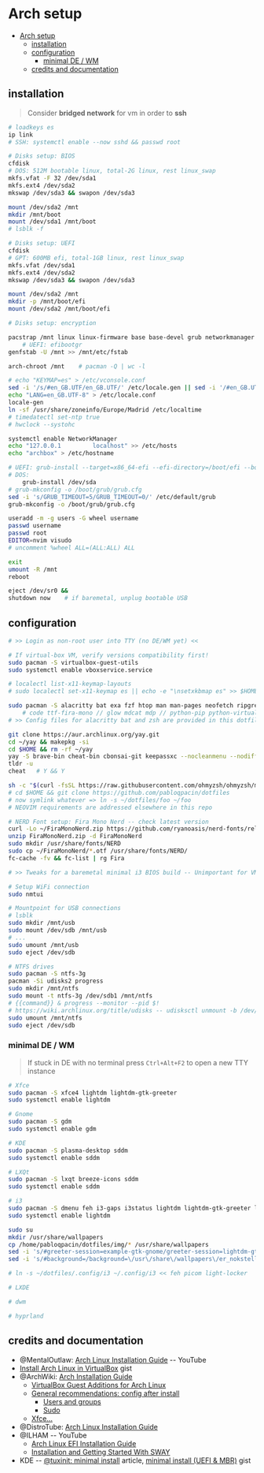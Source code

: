 # Arch setup

- [Arch setup](#arch-setup)
  - [installation](#installation)
  - [configuration](#configuration)
    - [minimal DE / WM](#minimal-de--wm)
  - [credits and documentation](#credits-and-documentation)


## installation

> Consider **bridged network** for vm in order to **ssh**

<!--
<details>

```markdown
> Say I'm starting an arch installation in a vm. I want to connect to it via ssh from my host., whose IP is 192.168.1.47. Now if I do `ip a` in the guest, the IP seems to be 10.0.2.15. That means it can't be found in my network? How can I enable an IP I can ssh into? Anything to do with VirtualBox network configuration?

If you're using VirtualBox to run the Arch Linux VM, the default network configuration for VirtualBox uses NAT (Network Address Translation) mode. In this mode, the VM has its own internal network with IP addresses that are different from your host machine's network.
To enable SSH access to the Arch Linux VM from your host machine, you have a couple of options:

1. Port Forwarding: One way to access the VM is by configuring port forwarding in VirtualBox. You can forward incoming SSH connections from your host's IP address to the IP address of the VM. Here's how you can set it up:
- Shut down the VM if it's running.
- Open the VirtualBox Manager and go to the settings for the Arch Linux VM.
- Navigate to the "Network" section and select the "Adapter 1" tab.
- Click on the "Advanced" button to expand the advanced network settings.
- Under the "Port Forwarding" section, click the "+" icon to add a new rule.
- Specify the following settings for the port forwarding rule:
  - Name: SSH
  - Protocol: TCP
  - Host IP: 192.168.1.47 (your host machine's IP address)
  - Host Port: 2222 (or any other available port on your host)
  - Guest IP: 10.0.2.15 (your VM's IP address)
  - Guest Port: 22 (SSH port on the VM)
- Save the settings and start the VM.
With port forwarding configured, you can now SSH into the VM from your host machine using the following command:
`ssh -p 2222 user@192.168.1.47`
Replace user with your actual username on the Arch Linux VM.

1. Bridged Networking: Another option is to configure VirtualBox to use bridged networking mode. This allows the VM to obtain an IP address from your local network, making it directly accessible from your host machine. Here's how you can set it up:
- Shut down the VM if it's running.
- Open the VirtualBox Manager and go to the settings for the Arch Linux VM.
- Navigate to the "Network" section and select the "Adapter 1" tab.
- Change the "Attached to" setting to "Bridged Adapter".
- Optionally, you can select a specific network interface if you have multiple network adapters on your host.
Save the settings and start the VM.
Once the VM is booted up, it should obtain an IP address from your local network, allowing you to SSH into it directly using its assigned IP address. Use the following command to SSH into the VM:
`ssh user@<VM-IP-Address>`
Replace user with your actual username on the Arch Linux VM, and <VM-IP-Address> with the IP address assigned to the VM by your local network.

Choose the option that suits your needs and network configuration.


> Which one is safer

In terms of security, using bridged networking mode is generally considered safer than port forwarding with NAT.
When using bridged networking, the VM is connected directly to your local network, which means it gets an IP address from your router and behaves as a separate device on the network. This allows you to apply network security measures, such as firewall rules and network segmentation, directly to the VM. It also enables the VM to have its own IP address, making it easier to manage and control access.
On the other hand, when using port forwarding with NAT, the VM is behind a virtual network created by VirtualBox. The host machine acts as a gateway between the VM and the external network. While port forwarding allows you to access services on the VM, it involves opening specific ports on your host machine, which could potentially introduce security risks if not properly configured. Additionally, the VM's IP address is different from your local network, which may complicate network management and security configurations.
In summary, bridged networking provides a more direct and secure connection for the VM, allowing it to function as a separate device on your network. However, it's important to ensure that both your host machine and the VM have appropriate security measures in place, such as up-to-date software, strong passwords, and firewall configurations, to protect against potential threats.
```

</details>
-->

```bash
# loadkeys es
ip link
# SSH: systemctl enable --now sshd && passwd root
```

```bash
# Disks setup: BIOS
cfdisk
# DOS: 512M bootable linux, total-2G linux, rest linux_swap
mkfs.vfat -F 32 /dev/sda1
mkfs.ext4 /dev/sda2
mkswap /dev/sda3 && swapon /dev/sda3

mount /dev/sda2 /mnt
mkdir /mnt/boot
mount /dev/sda1 /mnt/boot
# lsblk -f
```

```bash
# Disks setup: UEFI
cfdisk
# GPT: 600MB efi, total-1GB linux, rest linux_swap
mkfs.vfat /dev/sda1
mkfs.ext4 /dev/sda2
mkswap /dev/sda3 && swapon /dev/sda3

mount /dev/sda2 /mnt
mkdir -p /mnt/boot/efi
mount /dev/sda2 /mnt/boot/efi
```
<!--if errors first install the kernel and then mount the boot/efi partition-->

```bash
# Disks setup: encryption
```

```bash
pacstrap /mnt linux linux-firmware base base-devel grub networkmanager neovim git
    # UEFI: efibootgr
genfstab -U /mnt >> /mnt/etc/fstab

arch-chroot /mnt    # pacman -Q | wc -l

# echo "KEYMAP=es" > /etc/vconsole.conf
sed -i '/s/#en_GB.UTF/en_GB.UTF/' /etc/locale.gen || sed -i '/#en_GB.UTF/s/^#//' /etc/locale.gen
echo "LANG=en_GB.UTF-8" > /etc/locale.conf
locale-gen
ln -sf /usr/share/zoneinfo/Europe/Madrid /etc/localtime
# timedatectl set-ntp true
# hwclock --systohc

systemctl enable NetworkManager
echo "127.0.0.1         localhost" >> /etc/hosts
echo "archbox" > /etc/hostname

# UEFI: grub-install --target=x86_64-efi --efi-directory=/boot/efi --bootloader-id=GRUB
# DOS:
    grub-install /dev/sda
# grub-mkconfig -o /boot/grub/grub.cfg
sed -i 's/GRUB_TIMEOUT=5/GRUB_TIMEOUT=0/' /etc/default/grub
grub-mkconfig -o /boot/grub/grub.cfg

useradd -m -g users -G wheel username
passwd username
passwd root
EDITOR=nvim visudo
# uncomment %wheel ALL=(ALL:ALL) ALL

exit
umount -R /mnt
reboot

eject /dev/sr0 &&
shutdown now    # if baremetal, unplug bootable USB
```

## configuration

```bash
# >> Login as non-root user into TTY (no DE/WM yet) <<

# If virtual-box VM, verify versions compatibility first!
sudo pacman -S virtualbox-guest-utils
sudo systemctl enable vboxservice.service

# localectl list-x11-keymap-layouts
# sudo localectl set-x11-keymap es || echo -e "\nsetxkbmap es" >> $HOME/.bashrc

sudo pacman -S alacritty bat exa fzf htop man man-pages neofetch ripgrep tldr tmux unzip zsh
    # code ttf-fira-mono // glow mdcat mdp // python-pip python-virtualenv 
# >> Config files for alacritty bat and zsh are provided in this dotfiles repo <<

git clone https://aur.archlinux.org/yay.git
cd ~/yay && makepkg -si
cd $HOME && rm -rf ~/yay
yay -S brave-bin cheat-bin cbonsai-git keepassxc --nocleanmenu --nodiffmenu
tldr -u
cheat   # Y && Y

sh -c "$(curl -fsSL https://raw.githubusercontent.com/ohmyzsh/ohmyzsh/master/tools/install.sh)"
# cd $HOME && git clone https://github.com/pabloqpacin/dotfiles
# now symlink whatever => ln -s ~/dotfiles/foo ~/foo
# NEOVIM requirements are addressed elsewhere in this repo

# NERD Font setup: Fira Mono Nerd -- check latest version
curl -Lo ~/FiraMonoNerd.zip https://github.com/ryanoasis/nerd-fonts/releases/download/v3.0.1/FiraMono.zip
unzip FiraMonoNerd.zip -d FiraMonoNerd
sudo mkdir /usr/share/fonts/NERD
sudo cp ~/FiraMonoNerd/*.otf /usr/share/fonts/NERD/
fc-cache -fv && fc-list | rg Fira
```
```bash
# >> Tweaks for a baremetal minimal i3 BIOS build -- Unimportant for VMs <<

# Setup WiFi connection
sudo nmtui

# Mountpoint for USB connections
# lsblk
sudo mkdir /mnt/usb
sudo mount /dev/sdb /mnt/usb
# ...
sudo umount /mnt/usb
sudo eject /dev/sdb

# NTFS drives
sudo pacman -S ntfs-3g
pacman -Si udisks2 progress
sudo mkdir /mnt/ntfs
sudo mount -t ntfs-3g /dev/sdb1 /mnt/ntfs
# {{command}} & progress --monitor --pid $!
# https://wiki.archlinux.org/title/udisks -- udisksctl unmount -b /dev/sdb1 && udisksctl power-off -b /dev/sdb ?
sudo umount /mnt/ntfs
sudo eject /dev/sdb
```
### minimal DE / WM

> If stuck in DE with no terminal press `Ctrl+Alt+F2` to open a new TTY instance

```bash
# Xfce
sudo pacman -S xfce4 lightdm lightdm-gtk-greeter
sudo systemctl enable lightdm
```

```bash
# Gnome
sudo pacman -S gdm
sudo systemctl enable gdm
```

```bash
# KDE
sudo pacman -S plasma-desktop sddm
sudo systemctl enable sddm
```

```bash
# LXQt
sudo pacman -S lxqt breeze-icons sddm
sudo systemctl enable sddm
```

```bash
# i3
sudo pacman -S dmenu feh i3-gaps i3status lightdm lightdm-gtk-greeter light-locker picom xdg-utils   # noto-fonts-emoji ... nitrogen? wofi? polybar? ... file-managers?
sudo systemctl enable lightdm

sudo su
mkdir /usr/share/wallpapers
cp /home/pabloqpacin/dotfiles/img/* /usr/share/wallpapers
sed -i 's/#greeter-session=example-gtk-gnome/greeter-session=lightdm-gtk-greeter/' /etc/lightdm/lightdm.conf
sed -i 's/#background=/background=\/usr\/share\/wallpapers\/er_nokstella.jpg/' /etc/lightdm/lightdm-gtk-greeter.conf

# ln -s ~/dotfiles/.config/i3 ~/.config/i3 << feh picom light-locker
```

```bash
# LXDE
```

```bash
# dwm
``` 

```bash
# hyprland
```


## credits and documentation

- @MentalOutlaw: [Arch Linux Installation Guide](https://www.youtube.com/watch?v=rUEnS1zj1DM) -- YouTube
- [Install Arch Linux in VirtualBox](https://gist.github.com/thomasheller/5b9b18917bbaabceb4f629b793428ee2) gist
- @ArchWiki: [Arch Installation Guide](https://wiki.archlinux.org/title/Installation_guide)
  - [VirtualBox Guest Additions for Arch Linux](https://wiki.archlinux.org/title/VirtualBox/Install_Arch_Linux_as_a_guest)
  - [General recommendations: config after install](https://wiki.archlinux.org/title/General_recommendations)
    - [Users and groups](https://wiki.archlinux.org/title/Users_and_groups#User_management)
    - [Sudo](https://wiki.archlinux.org/title/Sudo)
  - [Xfce...](https://wiki.archlinux.org/title/xfce) <!--[WAYLAND THO?](https://wiki.xfce.org/releng/wayland_roadmap)-->
- @DistroTube: [Arch Linux Installation Guide](https://www.youtube.com/watch?v=PQgyW10xD8s)
- @ILHAM -- YouTube
  - [Arch Linux EFI Installation Guide](https://www.youtube.com/watch?v=C1KqdAsgVAo)
  - [Installation and Getting Started With SWAY](https://www.youtube.com/watch?v=2t_v-zBbwbo) <!-- SWAY // [r/unixporn](https://www.reddit.com/r/unixporn/comments/128eco5/sway_i_love_wayland/), [dotfiles](https://github.com/aspectsides/dotfiles)-->
- KDE -- [@tuxinit: minimal install](https://tuxinit.com/minimal-kde-plasma-install-arch-linux/) article, [minimal install (UEFI & MBR)](https://github.com/XxAcielxX/arch-plasma-install#xorg--gpu-drivers) gist



<!--
    RESEARCH & TODO
    - curses-based interfaces
    - RAID setup
    - hwinfo 
    - Midnight Commander (CLI file manager)
-->
